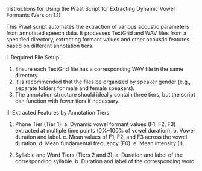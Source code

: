 Instructions for Using the Praat Script for Extracting Dynamic Vowel Formants (Version 1.1)

This Praat script automates the extraction of various acoustic parameters from annotated speech data. It processes TextGrid and WAV files from a specified directory, extracting formant values and other acoustic features based on different annotation tiers.

I. Required File Setup:

1. Ensure each TextGrid file has a corresponding WAV file in the same directory.
2. It is recommended that the files be organized by speaker gender (e.g., separate folders for male and female speakers).
3. The annotation structure should ideally contain three tiers, but the script can function with fewer tiers if necessary.
   
II. Extracted Features by Annotation Tiers:

1. Phone Tier (Tier 1):
   a. Dynamic vowel formant values (F1, F2, F3) extracted at multiple time points (0%–100% of vowel duration).
   b. Vowel duration and label.
   c. Mean values of F1, F2, and F3 across the vowel duration.
   d. Mean fundamental frequency (F0).
   e. Mean intensity (I).

2. Syllable and Word Tiers (Tiers 2 and 3):
   a. Duration and label of the corresponding syllable.
   b. Duration and label of the corresponding word.
